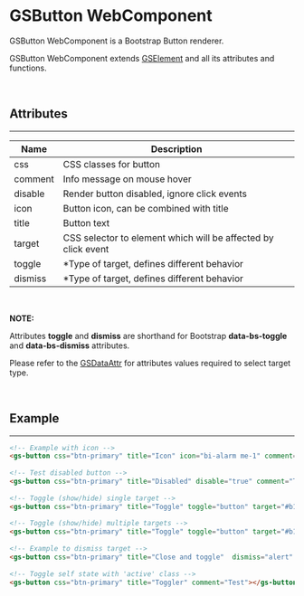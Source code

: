 # GSButton WebComponent
 
GSButton WebComponent is a Bootstrap Button renderer.
 
GSButton WebComponent extends [GSElement](../base/GSElement.md) and all its attributes and functions.
 
<br>
 
## Attributes
---
 
| Name               | Description                                                  |
|--------------------|--------------------------------------------------------------|
| css                | CSS classes for button                                       |
| comment            | Info message on mouse hover                                  |
| disable            | Render button disabled, ignore click events                  |
| icon               | Button icon, can be combined with title                       |
| title              | Button text                                                  |
| target             | CSS selector to element which will be affected by click event |
| toggle             | *Type of target, defines different behavior                  |
| dismiss            | *Type of target, defines different behavior                  |
 
<br>
 
**NOTE:**
 
Attributes **toggle** and **dismiss** are shorthand for Bootstrap **data-bs-toggle** and **data-bs-dismiss** attributes.
 
Please refer to the [GSDataAttr](./ext/GSDataAttr.md) for attributes values required to select target type.
 
<br>
 
## Example
---
 
```html
<!-- Example with icon -->
<gs-button css="btn-primary" title="Icon" icon="bi-alarm me-1" comment="Test"></gs-button>
 
<!-- Test disabled button -->
<gs-button css="btn-primary" title="Disabled" disable="true" comment="Test"></gs-button>
 
<!-- Toggle (show/hide) single target -->
<gs-button css="btn-primary" title="Toggle" toggle="button" target="#b1" comment="test"></gs-button>
 
<!-- Toggle (show/hide) multiple targets -->
<gs-button css="btn-primary" title="Toggle" toggle="button" target="#b1,#b2" comment="Test"></gs-button>
 
<!-- Example to dismiss target -->
<gs-button css="btn-primary" title="Close and toggle"  dismiss="alert" target="#b1,#b2" comment="Test"></gs-button>
 
<!-- Toggle self state with 'active' class -->
<gs-button css="btn-primary" title="Toggler" comment="Test"></gs-button>
 
```
